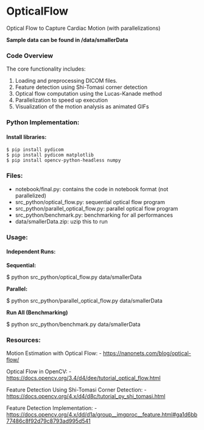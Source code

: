 # OpticalFlow
Optical Flow to Capture Cardiac Motion (with parallelizations)

**Sample data can be found in /data/smallerData**

### Code Overview
The core functionality includes:
1. Loading and preprocessing DICOM files.
2. Feature detection using Shi-Tomasi corner detection
3. Optical flow computation using the Lucas-Kanade method
4. Parallelization to speed up execution
5. Visualization of the motion analysis as animated GIFs


### Python Implementation:
#### Install libraries:
    $ pip install pydicom
    $ pip install pydicom matplotlib
    $ pip install opencv-python-headless numpy

### Files:
- notebook/final.py: contains the code in notebook format (not parallelized)
- src_python/optical_flow.py: sequential optical flow program
- src_python/parallel_optical_flow.py: parallel optical flow program
- src_python/benchmark.py: benchmarking for all performances
- data/smallerData.zip: uzip this to run

### Usage:

#### Independent Runs:
**Sequential:**

\$ python src_python/optical_flow.py data/smallerData

**Parallel:**

\$ python src_python/parallel_optical_flow.py data/smallerData

**Run All (Benchmarking)**

\$ python src_python/benchmark.py data/smallerData



### Resources:

Motion Estimation with Optical Flow:
	- https://nanonets.com/blog/optical-flow/

Optical Flow in OpenCV:
    - https://docs.opencv.org/3.4/d4/dee/tutorial_optical_flow.html

Feature Detection Using Shi-Tomasi Corner Detection:
    - https://docs.opencv.org/4.x/d4/d8c/tutorial_py_shi_tomasi.html

Feature Detection Implementation:
    - https://docs.opencv.org/4.x/dd/d1a/group__imgproc__feature.html#ga1d6bb77486c8f92d79c8793ad995d541
